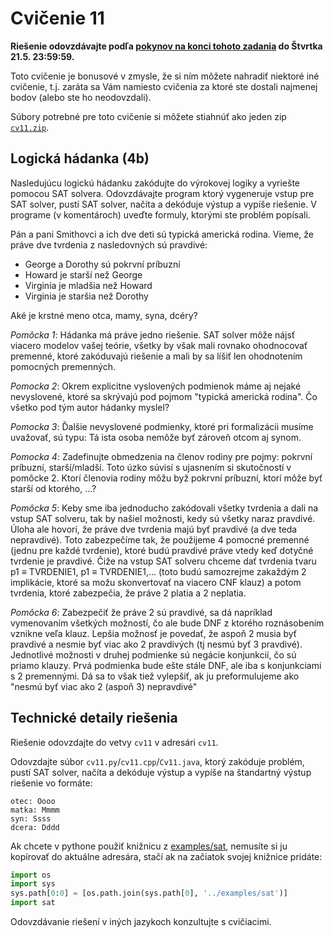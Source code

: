 Cvičenie 11
==========

**Riešenie odovzdávajte podľa
[pokynov na konci tohoto zadania](#technické-detaily-riešenia)
do Štvrtka 21.5. 23:59:59.**

Toto cvičenie je bonusové v zmysle, že si ním môžete nahradiť niektoré iné
cvičenie, t.j. zaráta sa Vám namiesto cvičenia za ktoré ste dostali najmenej
bodov (alebo ste ho neodovzdali).

Súbory potrebné pre toto cvičenie si môžete stiahnúť ako jeden zip
[`cv11.zip`](https://github.com/FMFI-UK-1-AIN-411/udvl/archive/cv11.zip).

## Logická hádanka (4b)

Nasledujúcu logickú hádanku zakódujte do výrokovej logiky a vyriešte pomocou
SAT solvera. Odovzdávajte program ktorý vygeneruje vstup pre SAT solver,
pustí SAT solver, načíta a dekóduje výstup a vypíše riešenie.
V programe (v komentároch) uveďte formuly, ktorými ste problém popísali.

Pán a pani Smithovci a ich dve deti sú typická americká rodina. Vieme, že práve
dve tvrdenia z nasledovných sú pravdivé:

- George a Dorothy sú pokrvní príbuzní
- Howard je starší než George
- Virginia je mladšia než Howard
- Virginia je staršia než Dorothy

Aké je krstné meno otca, mamy, syna, dcéry?

*Pomôcka 1*: Hádanka má práve jedno riešenie. SAT solver môže nájsť viacero
modelov vašej teórie, všetky by však mali rovnako ohodnocovať premenné, ktoré
zakóduvajú riešenie a mali by sa líšiť len ohodnotením pomocných premenných.

*Pomocka 2*: Okrem explicitne vyslovených podmienok máme aj nejaké nevyslovené,
ktoré sa skrývajú pod pojmom "typická americká rodina". Čo všetko pod tým autor
hádanky myslel?

*Pomocka 3*: Ďalšie nevyslovené podmienky, ktoré pri formalizácii musíme
uvažovať, sú typu: Tá ista osoba nemôže byť zároveň otcom aj synom.

*Pomocka 4*: Zadefinujte obmedzenia na členov rodiny pre pojmy: pokrvní
príbuzní, starší/mladší. Toto úzko súvisí s ujasnením si skutočností v pomôcke
2. Ktorí členovia rodiny môžu byž pokrvní príbuzní, ktorí môže byť starší od
ktorého, ...?

*Pomôcka 5*: Keby sme iba jednoducho zakódovali všetky tvrdenia a dali na vstup
SAT solveru, tak by našiel možnosti, kedy sú všetky naraz pravdivé. Úloha ale
hovorí, že práve dve tvrdenia majú byť pravdivé (a dve teda nepravdivé). Toto
zabezpečíme tak, že použijeme 4 pomocné premenné (jednu pre každé tvrdenie),
ktoré budú pravdivé práve vtedy keď dotyčné tvrdenie je pravdivé. Čiže na vstup
SAT solveru chceme dať tvrdenia tvaru p1 ≡ TVRDENIE1, p1 ≡ TVRDENIE1,... (toto
budú samozrejme zakaždým 2 implikácie, ktoré sa možu skonvertovať na viacero
CNF klauz) a potom tvrdenia, ktoré zabezpečia, že práve 2 platia a 2 neplatia.

*Pomôcka 6*: Zabezpečiť že práve 2 sú pravdivé, sa dá napríklad vymenovaním
všetkých možností, čo ale bude DNF z ktorého roznásobením vznikne veľa klauz.
Lepšia možnosť je povedať, že aspoň 2 musia byť pravdivé a nesmie byť viac ako
2 pravdivých (tj nesmú byť 3 pravdivé). Jednotlivé možnosti v druhej podmienke
sú negácie konjunkcií, čo sú priamo klauzy. Prvá podmienka bude ešte stále DNF,
ale iba s konjunkciami s 2 premennými. Dá sa to však tiež vylepšiť, ak ju
preformulujeme ako "nesmú byť viac ako 2 (aspoň 3) nepravdivé"

## Technické detaily riešenia

Riešenie odovzdajte do vetvy `cv11` v adresári `cv11`.

Odovzdajte súbor `cv11.py`/`cv11.cpp`/`Cv11.java`, ktorý zakóduje problém,
pustí SAT solver, načíta a dekóduje výstup a vypíše na štandartný výstup
riešenie vo formáte:

```
otec: Oooo
matka: Mmmm
syn: Ssss
dcera: Dddd
```

Ak chcete v pythone použiť knižnicu z [examples/sat](../examples/sat), nemusíte
si ju kopírovať do aktuálne adresára, stačí ak na začiatok svojej knižnice
pridáte:
```python
import os
import sys
sys.path[0:0] = [os.path.join(sys.path[0], '../examples/sat')]
import sat
```

Odovzdávanie riešení v iných jazykoch konzultujte s cvičiacimi.
